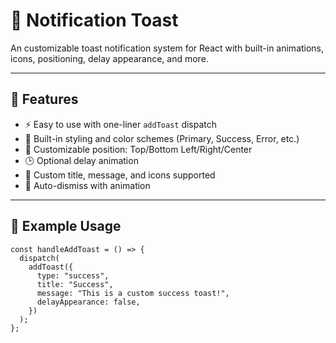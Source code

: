 # 🔔 Notification Toast

An customizable toast notification system for React with built-in animations, icons, positioning, delay appearance, and more.

---

## 🚀 Features

- ⚡ Easy to use with one-liner `addToast` dispatch
- 🎨 Built-in styling and color schemes (Primary, Success, Error, etc.)
- 📍 Customizable position: Top/Bottom Left/Right/Center
- 🕒 Optional delay animation
- 🧩 Custom title, message, and icons supported
- 💨 Auto-dismiss with animation

---

## 🧱 Example Usage

```tsx
const handleAddToast = () => {
  dispatch(
    addToast({
      type: "success",
      title: "Success",
      message: "This is a custom success toast!",
      delayAppearance: false,
    })
  );
};
```
